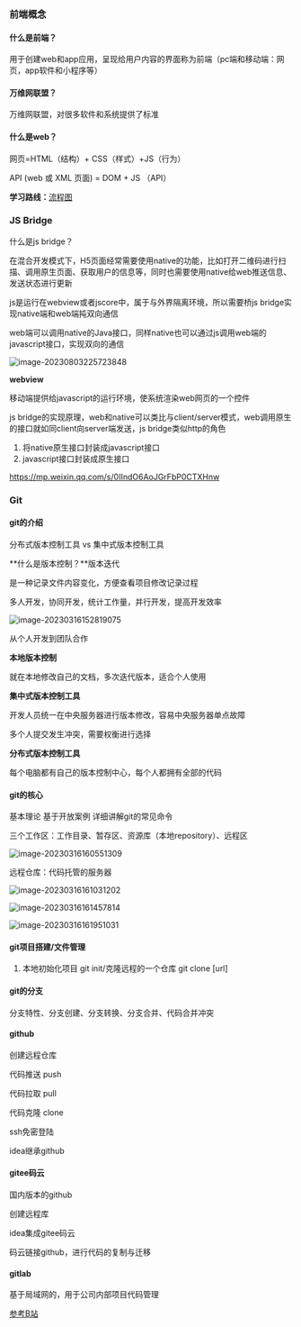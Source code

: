 ### 前端概念

#### 什么是前端？

用于创建web和app应用，呈现给用户内容的界面称为前端（pc端和移动端：网页，app软件和小程序等）

#### 万维网联盟？

万维网联盟，对很多软件和系统提供了标准

#### 什么是web？

网页=HTML（结构）+ CSS（样式）+JS（行为）

API (web 或 XML 页面) = DOM + JS （API）

**学习路线：**[流程图](https://www.teqng.com/2021/09/04/入门前端学习路线图/)



### JS Bridge

什么是js bridge？

在混合开发模式下，H5页面经常需要使用native的功能，比如打开二维码进行扫描、调用原生页面、获取用户的信息等，同时也需要使用native给web推送信息、发送状态进行更新

js是运行在webview或者jscore中，属于与外界隔离环境，所以需要桥js bridge实现native端和web端扽双向通信

web端可以调用native的Java接口，同样native也可以通过js调用web端的javascript接口，实现双向的通信

![image-20230803225723848](/Users/snowfly96/Documents/GitHub/front-end-code/CSBasics/assets/image-20230803225723848.png)

**webview**

移动端提供给javascript的运行环境，使系统渲染web网页的一个控件



js bridge的实现原理，web和native可以类比与client/server模式，web调用原生的接口就如同client向server端发送，js bridge类似http的角色

1. 将native原生接口封装成javascript接口
2. javascript接口封装成原生接口

https://mp.weixin.qq.com/s/0IIndO6AoJGrFbP0CTXHnw



### Git

#### git的介绍

分布式版本控制工具 vs 集中式版本控制工具

**什么是版本控制？**版本迭代

是一种记录文件内容变化，方便查看项目修改记录过程

多人开发，协同开发，统计工作量，并行开发，提高开发效率



![image-20230316152819075](/Users/snowfly96/Documents/GitHub/front-end-code/CSBasics/assets/git1.png)

从个人开发到团队合作

**本地版本控制**

就在本地修改自己的文档，多次迭代版本，适合个人使用

**集中式版本控制工具**

开发人员统一在中央服务器进行版本修改，容易中央服务器单点故障

多个人提交发生冲突，需要权衡进行选择

**分布式版本控制工具**

每个电脑都有自己的版本控制中心，每个人都拥有全部的代码

#### git的核心

基本理论 基于开放案例 详细讲解git的常见命令 

三个工作区：工作目录、暂存区、资源库（本地repository）、远程区

![image-20230316160551309](/Users/snowfly96/Documents/GitHub/front-end-code/CSBasics/assets/git2.png)

远程仓库：代码托管的服务器

![image-20230316161031202](/Users/snowfly96/Documents/GitHub/front-end-code/CSBasics/assets/git3.png)

![image-20230316161457814](/Users/snowfly96/Documents/GitHub/front-end-code/CSBasics/assets/git4.png)

![image-20230316161951031](/Users/snowfly96/Documents/GitHub/front-end-code/CSBasics/assets/git5.png)

#### git项目搭建/文件管理

1. 本地初始化项目 git init/克隆远程的一个仓库 git clone [url]

#### git的分支

分支特性、分支创建、分支转换、分支合并、代码合并冲突

#### github

创建远程仓库

代码推送 push

代码拉取 pull

代码克隆 clone

ssh免密登陆

idea继承github

#### gitee码云

国内版本的github

创建远程库

idea集成gitee码云

码云链接github，进行代码的复制与迁移

#### gitlab

基于局域网的，用于公司内部项目代码管理

[参考B站](https://www.bilibili.com/video/BV1FE411P7B3/?spm_id_from=333.337.search-card.all.click&vd_source=084728306193898208d80f40ece2975b)

